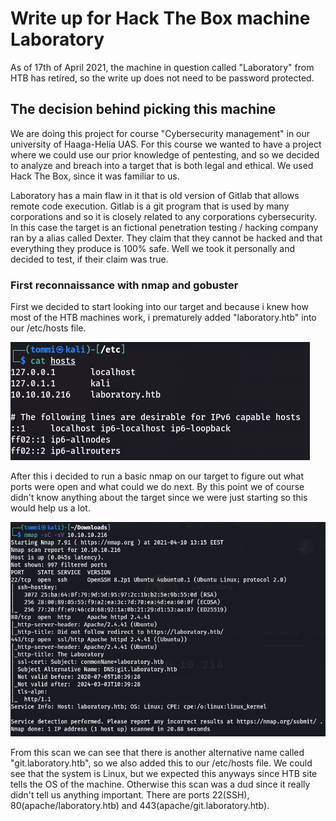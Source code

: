 # Write up for Hack The Box machine Laboratory

As of 17th of April 2021, the machine in question called "Laboratory" from HTB has retired, so the write up does not need to be password protected. 

## The decision behind picking this machine

We are doing this project for course "Cybersecurity management" in our university of Haaga-Helia UAS. For this course we wanted to have a project where we could use our prior knowledge of pentesting, and so we decided to analyze and breach into a target that is both legal and ethical. We used Hack The Box, since it was familiar to us. 

Laboratory has a main flaw in it that is old version of Gitlab that allows remote code execution. Gitlab is a git program that is used by many corporations and so it is closely related to any corporations cybersecurity. In this case the target is an fictional penetration testing / hacking company ran by a alias called Dexter. They claim that they cannot be hacked and that everything they produce is 100% safe. Well we took it personally and decided to test, if their claim was true.

### First reconnaissance with nmap and gobuster

First we decided to start looking into our target and because i knew how most of the HTB machines work, i prematurely added "laboratory.htb" into our /etc/hosts file. 

![Hosts](Images/hosts.PNG)

After this i decided to run a basic nmap on our target to figure out what ports were open and what could we do next. By this point we of course didn't know anything about the target since we were just starting so this would help us a lot.

![nmap](Images/Laboratory_scan.PNG)

From this scan we can see that there is another alternative name called "git.laboratory.htb", so we also added this to our /etc/hosts file. We could see that the system is Linux, but we expected this anyways since HTB site tells the OS of the machine. Otherwise this scan was a dud since it really didn't tell us anything important. There are ports 22(SSH), 80(apache/laboratory.htb) and 443(apache/git.laboratory.htb). 
